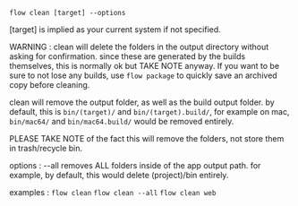 `flow clean [target] --options`

  [target] is implied as your current system if not specified.

  WARNING : clean will delete the folders in the output directory without asking for confirmation.
  since these are generated by the builds themselves, this is normally ok but TAKE NOTE anyway.
  If you want to be sure to not lose any builds, use `flow package` to quickly save an archived copy before cleaning.

  clean will remove the output folder, as well as the build output folder.
  by default, this is `bin/(target)/` and `bin/(target).build/`,
  for example on mac, `bin/mac64/` and `bin/mac64.build/` would be removed entirely.

  PLEASE TAKE NOTE of the fact this will remove the folders, not store them in trash/recycle bin.

  options :
    --all
      removes ALL folders inside of the app output path.
      for example, by default, this would delete (project)/bin entirely.


  examples :
    `flow clean`
    `flow clean --all`
    `flow clean web`